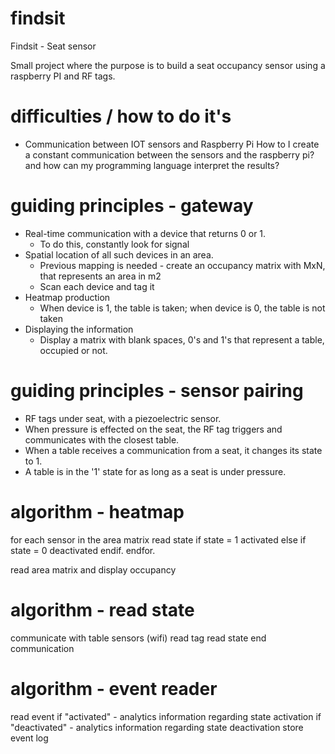 # findsit
Findsit - Seat sensor

Small project where the purpose is to build a seat occupancy sensor using a raspberry PI and RF tags.

# difficulties / how to do it's
- Communication between IOT sensors and Raspberry Pi
How to I create a constant communication between the sensors and the raspberry pi? and how can my programming language interpret the results?

# guiding principles - gateway

- Real-time communication with a device that returns 0 or 1.
  - To do this, constantly look for signal
- Spatial location of all such devices in an area.
  - Previous mapping is needed - create an occupancy matrix with MxN, that represents an area in m2
  - Scan each device and tag it
- Heatmap production
  - When device is 1, the table is taken; when device is 0, the table is not taken
- Displaying the information
  - Display a matrix with blank spaces, 0's and 1's that represent a table, occupied or not.

# guiding principles - sensor pairing
- RF tags under seat, with a piezoelectric sensor.
- When pressure is effected on the seat, the RF tag triggers and communicates with the closest table.
- When a table receives a communication from a seat, it changes its state to 1.
- A table is in the '1' state for as long as a seat is under pressure.


# algorithm - heatmap

for each sensor in the area matrix
  read state
  if state = 1
    activated
  else if state = 0
    deactivated
  endif.
endfor.

read area matrix and display occupancy

# algorithm - read state

communicate with table sensors (wifi)
  read tag
  read state
end communication

# algorithm - event reader

read event
  if "activated"
    - analytics information regarding state activation
  if "deactivated"
    - analytics information regarding state deactivation
store event log
